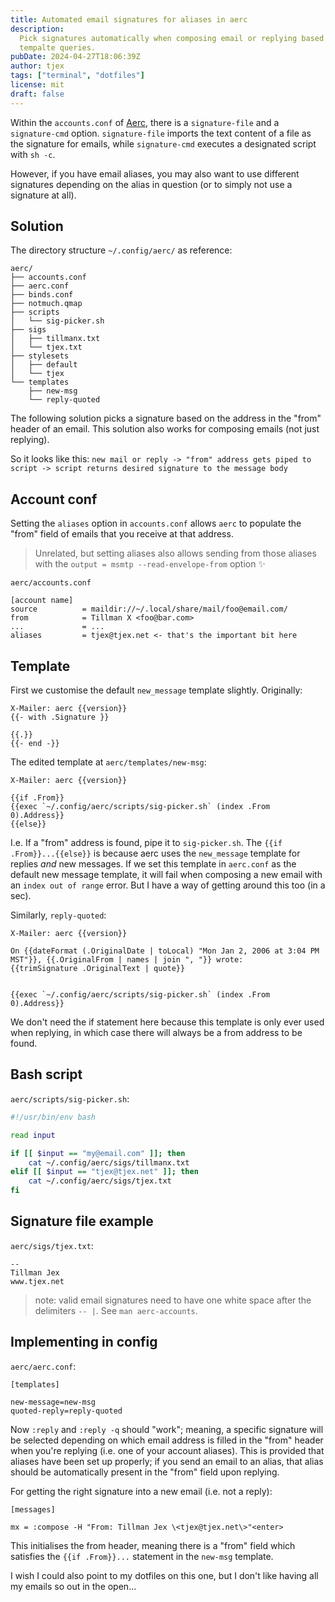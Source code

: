 ```yaml
---
title: Automated email signatures for aliases in aerc
description:
  Pick signatures automatically when composing email or replying based on
  tempalte queries.
pubDate: 2024-04-27T18:06:39Z
author: tjex
tags: ["terminal", "dotfiles"]
license: mit
draft: false
---
```


Within the `accounts.conf` of [Aerc](https://git.sr.ht/~rjarry/aerc), there is a
`signature-file` and a `signature-cmd` option. `signature-file` imports the text
content of a file as the signature for emails, while `signature-cmd` executes a
designated script with `sh -c`.

However, if you have email aliases, you may also want to use different
signatures depending on the alias in question (or to simply not use a signature
at all).

## Solution

The directory structure `~/.config/aerc/` as reference:

```tree
aerc/
├── accounts.conf
├── aerc.conf
├── binds.conf
├── notmuch.qmap
├── scripts
│   └── sig-picker.sh
├── sigs
│   ├── tillmanx.txt
│   └── tjex.txt
├── stylesets
│   ├── default
│   └── tjex
└── templates
    ├── new-msg
    └── reply-quoted
```

The following solution picks a signature based on the address in the "from"
header of an email. This solution also works for composing emails (not just
replying).

So it looks like this:
`new mail or reply -> "from" address gets piped to script -> script returns desired signature to the message body`

## Account conf

Setting the `aliases` option in `accounts.conf` allows `aerc` to populate the
"from" field of emails that you receive at that address.

> Unrelated, but setting aliases also allows sending from those aliases with the
> `output = msmtp --read-envelope-from` option ✨

`aerc/accounts.conf`

```
[account name]
source          = maildir://~/.local/share/mail/foo@email.com/
from            = Tillman X <foo@bar.com>
...             = ...
aliases         = tjex@tjex.net <- that's the important bit here
```

## Template

First we customise the default `new_message` template slightly. Originally:

```text
X-Mailer: aerc {{version}}
{{- with .Signature }}

{{.}}
{{- end -}}

```

The edited template at `aerc/templates/new-msg`:

```text
X-Mailer: aerc {{version}}

{{if .From}}
{{exec `~/.config/aerc/scripts/sig-picker.sh` (index .From 0).Address}}
{{else}}
```

I.e. If a "from" address is found, pipe it to `sig-picker.sh`. The
`{{if .From}}...{{else}}` is because aerc uses the `new_message` template for
replies _and_ new messages. If we set this template in `aerc.conf` as the
default new message template, it will fail when composing a new email with an
`index out of range` error. But I have a way of getting around this too (in a
sec).

Similarly, `reply-quoted`:

```
X-Mailer: aerc {{version}}

On {{dateFormat (.OriginalDate | toLocal) "Mon Jan 2, 2006 at 3:04 PM MST"}}, {{.OriginalFrom | names | join ", "}} wrote:
{{trimSignature .OriginalText | quote}}


{{exec `~/.config/aerc/scripts/sig-picker.sh` (index .From 0).Address}}
```

We don't need the if statement here because this template is only ever used when
replying, in which case there will always be a from address to be found.

## Bash script

`aerc/scripts/sig-picker.sh`:
```bash
#!/usr/bin/env bash

read input

if [[ $input == "my@email.com" ]]; then
    cat ~/.config/aerc/sigs/tillmanx.txt
elif [[ $input == "tjex@tjex.net" ]]; then
    cat ~/.config/aerc/sigs/tjex.txt
fi
```

## Signature file example

`aerc/sigs/tjex.txt`:

```
--
Tillman Jex
www.tjex.net

```

> note: valid email signatures need to have one white space after the delimiters
> `-- |`. See `man aerc-accounts`.

## Implementing in config

`aerc/aerc.conf`:

```
[templates]

new-message=new-msg
quoted-reply=reply-quoted
```

Now `:reply` and `:reply -q` should "work"; meaning, a specific signature will
be selected depending on which email address is filled in the "from" header when
you're replying (i.e. one of your account aliases). This is provided that
aliases have been set up properly; if you send an email to an alias, that alias
should be automatically present in the "from" field upon replying.

For getting the right signature into a new email (i.e. not a reply):

```
[messages]

mx = :compose -H "From: Tillman Jex \<tjex@tjex.net\>"<enter>
```

This initialises the from header, meaning there is a "from" field which
satisfies the `{{if .From}}...` statement in the `new-msg` template.

I wish I could also point to my dotfiles on this one, but I don't like having
all my emails so out in the open...

